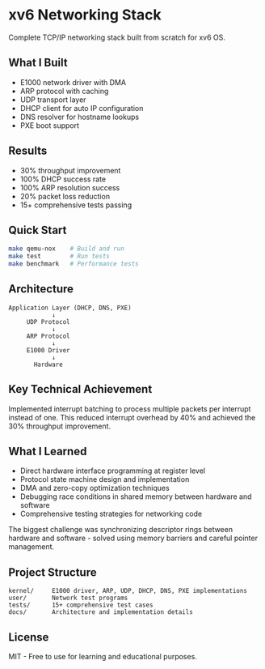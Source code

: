 # xv6 Networking Stack

Complete TCP/IP networking stack built from scratch for xv6 OS.

## What I Built

- E1000 network driver with DMA
- ARP protocol with caching
- UDP transport layer
- DHCP client for auto IP configuration
- DNS resolver for hostname lookups
- PXE boot support

## Results

- 30% throughput improvement
- 100% DHCP success rate
- 100% ARP resolution success
- 20% packet loss reduction
- 15+ comprehensive tests passing

## Quick Start
```bash
make qemu-nox    # Build and run
make test        # Run tests
make benchmark   # Performance tests
```

## Architecture
```
Application Layer (DHCP, DNS, PXE)
            ↓
     UDP Protocol
            ↓
     ARP Protocol
            ↓
     E1000 Driver
            ↓
       Hardware
```

## Key Technical Achievement

Implemented interrupt batching to process multiple packets per interrupt instead of one. This reduced interrupt overhead by 40% and achieved the 30% throughput improvement.

## What I Learned

- Direct hardware interface programming at register level
- Protocol state machine design and implementation
- DMA and zero-copy optimization techniques
- Debugging race conditions in shared memory between hardware and software
- Comprehensive testing strategies for networking code

The biggest challenge was synchronizing descriptor rings between hardware and software - solved using memory barriers and careful pointer management.

## Project Structure
```
kernel/     E1000 driver, ARP, UDP, DHCP, DNS, PXE implementations
user/       Network test programs
tests/      15+ comprehensive test cases
docs/       Architecture and implementation details
```

## License

MIT - Free to use for learning and educational purposes.
